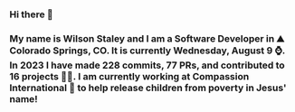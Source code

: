 ### Hi there 👋

### My name is Wilson Staley and I am a Software Developer in ⛰ Colorado Springs, CO.  It is currently Wednesday, August 9 ⌚. In 2023 I have made 228 commits, 77 PRs, and contributed to 16 projects 👨‍💻. I am currently working at Compassion International 🏢 to help release children from poverty in Jesus' name!
